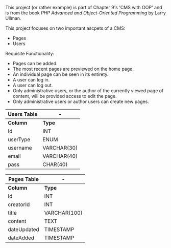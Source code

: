 This project (or rather example) is part of Chapter 9's 'CMS with OOP' and is from the book *PHP Advanced and Object-Oriented Programming* by Larry Ullman. 

This project focuses on two important ascpets of a CMS:
- Pages
- Users

Requisite Functionality:
- Pages can be added.
- The most recent pages are previewed on the home page.
- An individual page can be  seen in its entirety.  
- A user can log in.
- A user can log out.
- Only administrative users, or the author of the currently viewed page  of content, will be provided access to edit the page.
- Only administrative users or author users can create new pages. 

Users Table |-
-|-
**Column** | **Type**
Id | INT 
userType | ENUM
username | VARCHAR(30)
email | VARCHAR(40)
pass | CHAR(40)


Pages Table |-
-|-
**Column** | **Type**
Id | INT 
creatorId | INT
title | VARCHAR(100)
content | TEXT
dateUpdated | TIMESTAMP
dateAdded  | TIMESTAMP